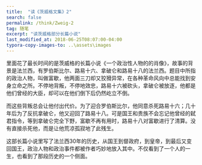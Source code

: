 ```yaml
---
title:  "读《茨威格文集》2"
search: false
permalink: /think/Zweig-2
tag: 随笔
excerpt: "读茨威格部分长篇小说"
last_modified_at: 2018-06-25T08:07:00-04:00
typora-copy-images-to: ..\assets\images
---
```


里面花了最长时间的是茨威格的长篇小说《一个政治性人物的的肖像》，故事的背景是法兰西，有罗伯斯比尔、路易十六、拿破仑和路易十八的法兰西。题目中所指的政治人物，叫做富歇，他两面三刀却又狡猾异常，在各种革命风向中总能找到安身立命之所。不停地背叛，不停地效忠，路易十六被砍头，拿破仑被放逐，他都是他们曾经的大臣，却可以在他们倒下后仍然屹立不倒。

而这些背叛总会让他付出代价。为了迎合罗伯斯比尔，他同意杀死路易十六；几十年后为了反抗拿破仑，他又迎回了路易十八。可是国王和贵族不会忘记他曾经的弑君指令，等到拿破仑完全下野，富歇不再有用时，路易十八对富歇进行了清算。没有直接杀死他，而是让他荒凉孤寂地了此残生。

这部长篇小说里写了法兰西30年的历史，从国王到督政府，到皇帝，到最后又变回国王，政治人物和政治事件都被作者巧妙地放入其中。不仅看到了一个人的一生，也看到了那段历史的一个侧面。

